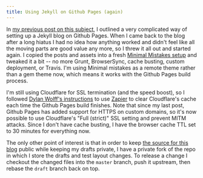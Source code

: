 ```yaml
---
title: Using Jekyll on Github Pages (again)
---
```


In [my previous post on this subject](/2017-01-16-using-jekyll-on-github-pages/), I outlined a very complicated way of setting up a Jekyll blog on Github Pages.
When I came back to the blog after a long hiatus I had no idea how anything worked and didn't feel like all the moving parts are good value any more, so I threw it all out and started again.
I copied the posts and assets into a fresh [Minimal Mistakes setup](https://mmistakes.github.io/minimal-mistakes/docs/quick-start-guide/) and tweaked it a bit -- no more Grunt, BrowserSync, cache busting, custom deployment, or Travis.
I'm using Minimal mistakes as a remote theme rather than a gem theme now, which means it works with the Github Pages build process.

I'm still using Cloudflare for SSL termination (and the speed boost), so I followed [Dylan Wolff's instructions](https://dylanwolff.com/posts/using-zapier-to-automate-cloudflare-purges-for-github-pages-sites/) to use [Zapier](https://zapier.com) to clear Cloudflare's cache each time the Github Pages build finishes.
Note that since my last post, Github Pages has added support for HTTPS on custom domains, so it's now possible to use Cloudflare's "Full (strict)" SSL setting and prevent MITM attacks.
Since I don't have cache busting, I have the browser cache TTL set to 30 minutes for everything now.

The only other point of interest is that in order to keep [the source for this blog](https://github.com/mje-nz/blog.mje.nz) public while keeping my drafts private, I have a private fork of the repo in which I store the drafts and test layout changes.
To release a change I checkout the changed files into the `master` branch, push it upstream, then rebase the `draft` branch back on top.

